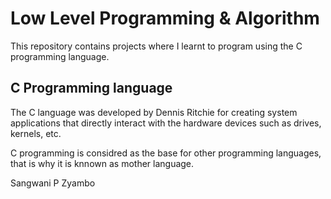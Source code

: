 # Low Level Programming & Algorithm
This repository contains projects where I learnt to program using the C programming language.

## C Programming language
The C language was developed by Dennis Ritchie for creating system applications that directly interact with the hardware devices such as drives, kernels, etc.

C programming is considred as the base for other programming languages, that is why it is knnown as mother language.

Sangwani P Zyambo



